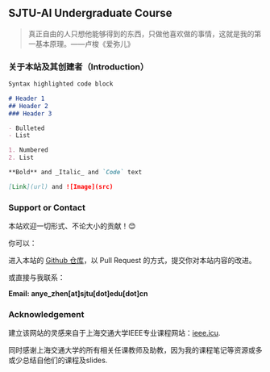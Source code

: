 ## SJTU-AI Undergraduate Course

> 真正自由的人只想他能够得到的东西，只做他喜欢做的事情，这就是我的第一基本原理。——卢梭《爱弥儿》

### 关于本站及其创建者（Introduction）



```markdown
Syntax highlighted code block

# Header 1
## Header 2
### Header 3

- Bulleted
- List

1. Numbered
2. List

**Bold** and _Italic_ and `Code` text

[Link](url) and ![Image](src)
```

### Support or Contact

本站欢迎一切形式、不论大小的贡献！:blush:

你可以：

进入本站的 [Github 仓库](https://github.com/anyeZHY/ai-sjtu.github.io)，以 Pull Request 的方式，提交你对本站内容的改进。

或直接与我联系：

**Email: anye_zhen[at]sjtu[dot]edu[dot]cn**



### Acknowledgement

建立该网站的灵感来自于上海交通大学IEEE专业课程网站：[ieee.icu](ieee.icu).

同时感谢上海交通大学的所有相关任课教师及助教，因为我的课程笔记等资源或多或少总结自他们的课程及slides.
